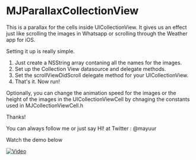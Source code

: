 MJParallaxCollectionView
========================

This is a parallax for the cells inside UICollectionView. It gives us an effect just like scrolling the images in Whatsapp or scrolling through the Weather app for iOS.

Setting it up is really simple. 

1. Just create a NSString array contaning all the names for the images.
2. Set up the Collection View datasource and delegate methods.
3. Set the scrollViewDidScroll delegate method for your UICollectionView.
4. That's it. Now run!

Optionally, you can change the animation speed for the images or the height of the images in the UICollectionViewCell by chnaging the constants used in MJCollectionViewCell.h

Thanks!

You can always follow me or just say HI! at Twitter : @mayuur

Watch the demo below 

[![Video](https://github.com/mayuur/MJParallaxCollectionView/blob/master/Screenshot.png)](https://www.youtube.com/watch?v=1K8w1M6FL8k&feature=youtu.be)



